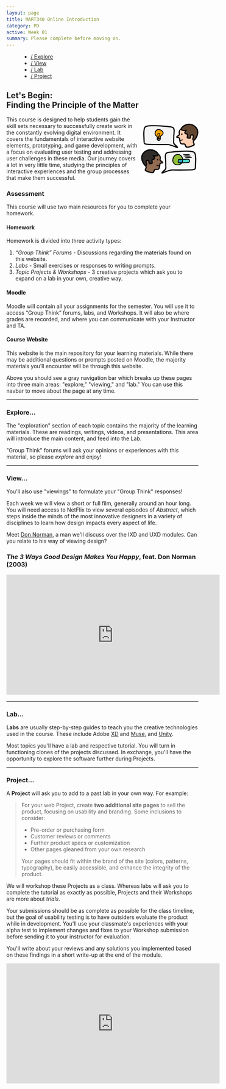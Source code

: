 ```yaml
---
layout: page
title: MART340 Online Introduction
category: PD
active: Week 01
summary: Please complete before moving on.
---
```

<menu id="sticky-navigation" class="sticky">
  <ul class="pd">
    <a href="#top" class="scroll"><i class="fas fa-map-marker-alt nav-marker"></i></a>
    <li><a href="#section1" class="scroll">/ Explore</a></li>
    <li><a href="#section2" class="scroll">/ View</a></li>
    <li><a href="#section3" class="scroll">/ Lab</a></li>
    <li><a href="#section4" class="scroll">/ Project</a></li>
  </ul>
</menu>


## Let's Begin:<br />Finding the Principle of the Matter

<img src="./img/pd-discussion.svg" title="Desigining Interaction" alt="two characters discussing shapes" style="max-width: 150px; margin: 10px 0 10px 10px; float: right;" />
This course is designed to help students gain the skill sets necessary to successfully create work in the constantly evolving digital environment. It covers the fundamentals of interactive website elements, prototyping, and game development, with a focus on evaluating user testing and addressing user challenges in these media. Our journey covers a lot in very little time, studying the principles of interactive experiences and the group processes that make them successful.

### Assessment

This course will use two main resources for you to complete your homework.

#### Homework

Homework is divided into three activity types:

1. _“Group Think” Forums_ - Discussions regarding the materials found on this website.
2. _Labs_ - Small exercises or responses to writing prompts.
3. _Topic Projects & Workshops_ - 3 creative projects which ask you to expand on a lab in your own, creative way.
<!--4. _Final Project & Workshop_ - A multi-part project of your choosing from our 3 core fields (web site, app prototype, or game clone).-->

#### Moodle

Moodle will contain all your assignments for the semester. You will use it to access “Group Think” forums, labs, and Workshops. It will also be where grades are recorded, and where you can communicate with your Instructor and TA.

#### Course Website

This website is the main repository for your learning materials. While there may be additional questions or prompts posted on Moodle, the majority materials you’ll encounter will be through this website.

Above you should see a gray navigation bar which breaks up these pages into three main areas: "explore," "viewing," and "lab." You can use this navbar to move about the page at any time.


<hr>


<span class="anchor" id="section1"></span>
<div class="section">
  <h3><i class="fas fa-book material-marker"></i> Explore...</h3>
</div>

The "exploration" section of each topic contains the majority of the learning materials. These are readings, writings, videos, and presentations. This area will introduce the main content, and feed into the Lab.

"Group Think" forums will ask your opinions or experiences with this material, so please _explore_ and enjoy!


<hr>


<span class="anchor" id="section2"></span>
<div class="section">
  <h3><i class="fas fa-video material-marker"></i> View...</h3>
</div>

You'll also use "viewings" to formulate your "Group Think" responses!

Each week we will view a short or full film, generally around an hour long. You will need access to NetFlix to view several episodes of _Abstract_, which steps inside the minds of the most innovative designers in a variety of disciplines to learn how design impacts every aspect of life.

Meet [Don Norman](https://www.jnd.org/), a man we'll discuss over the IXD and UXD modules. Can you relate to his way of viewing design?

<h3><em>The 3 Ways Good Design Makes You Happy</em>, feat. Don Norman (2003)</h3>

<iframe width="560" height="315" src="https://www.youtube.com/embed/RlQEoJaLQRA?rel=0&amp;showinfo=0" frameborder="0" allow="autoplay; encrypted-media" allowfullscreen></iframe>


<hr>


<span class="anchor" id="section3"></span>
<div class="section">
  <h3><i class="fas fa-flask material-marker"></i> Lab... </h3>
</div>

**Labs** are usually step-by-step guides to teach you the creative technologies used in the course. These include Adobe [XD](https://www.adobe.com/products/xd.html) and [Muse](https://www.adobe.com/products/muse.html), and [Unity](https://store.unity.com/products/unity-personal).

Most topics you'll have a lab and respective tutorial. You will turn in functioning clones of the projects discussed. In exchange, you'll have the opportunity to explore the software further during Projects.


<hr>


<span class="anchor" id="section4"></span>
<div class="section">
  <h3><i class="fas fa-paint-brush material-marker"></i> Project... </h3>
</div>

A **Project** will ask you to add to a past lab in your own way. For example:

<blockquote>
<p>For your web Project, create <b>two additional site pages</b> to sell the product, focusing on usability and branding. Some inclusions to consider:</p>
<ul>
  <li>Pre-order or purchasing form</li>
  <li>Customer reviews or comments</li>
  <li>Further product specs or customization</li>
  <li>Other pages gleaned from your own research</li>
</ul>
<p>Your pages should fit within the brand of the site (colors, patterns, typography), be easily accessible, and enhance the integrity of the product.</p>
</blockquote>

We will workshop these Projects as a class. Whereas labs will ask you to complete the tutorial as exactly as possible, Projects and their Workshops are more about _trials_.

Your submissions should be as complete as possible for the class timeline, but the goal of usability testing is to have outsiders evaluate the product while in development. You'll use your classmate's experiences with your alpha test to implement changes and fixes to your Workshop submission before sending it to your instructor for evaluation.

You'll write about your reviews and any solutions you implemented based on these findings in a short write-up at the end of the module.

<iframe width="560" height="315" src="https://www.youtube.com/embed/48dMCEDJ1gM?rel=0" frameborder="0" allow="autoplay; encrypted-media" allowfullscreen></iframe>
